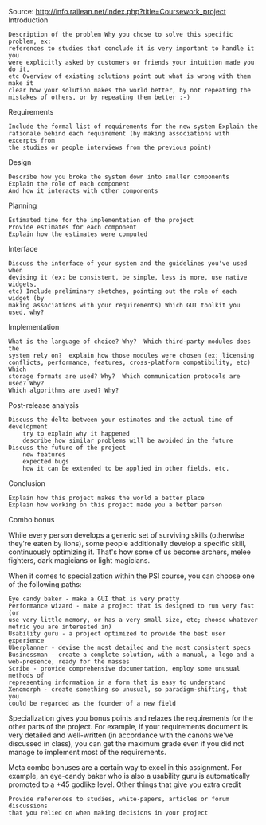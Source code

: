  Source: http://info.railean.net/index.php?title=Coursework_project
 Introduction

    Description of the problem Why you chose to solve this specific problem, ex:
    references to studies that conclude it is very important to handle it you
    were explicitly asked by customers or friends your intuition made you do it,
    etc Overview of existing solutions point out what is wrong with them make it
    clear how your solution makes the world better, by not repeating the
    mistakes of others, or by repeating them better :-)

Requirements

    Include the formal list of requirements for the new system Explain the
    rationale behind each requirement (by making associations with excerpts from
    the studies or people interviews from the previous point)

Design

    Describe how you broke the system down into smaller components
    Explain the role of each component
    And how it interacts with other components

Planning

    Estimated time for the implementation of the project
    Provide estimates for each component
    Explain how the estimates were computed

Interface

    Discuss the interface of your system and the guidelines you've used when
    devising it (ex: be consistent, be simple, less is more, use native widgets,
    etc) Include preliminary sketches, pointing out the role of each widget (by
    making associations with your requirements) Which GUI toolkit you used, why?

Implementation

    What is the language of choice? Why?  Which third-party modules does the
    system rely on?  explain how those modules were chosen (ex: licensing
    conflicts, performance, features, cross-platform compatibility, etc) Which
    storage formats are used? Why?  Which communication protocols are used? Why?
    Which algorithms are used? Why?

Post-release analysis

    Discuss the delta between your estimates and the actual time of development
        try to explain why it happened
        describe how similar problems will be avoided in the future
    Discuss the future of the project
        new features
        expected bugs
        how it can be extended to be applied in other fields, etc.

Conclusion

    Explain how this project makes the world a better place
    Explain how working on this project made you a better person


Combo bonus

While every person develops a generic set of surviving skills (otherwise they're
eaten by lions), some people additionally develop a specific skill, continuously
optimizing it. That's how some of us become archers, melee fighters, dark
magicians or light magicians.

When it comes to specialization within the PSI course, you can choose one of the
following paths:

    Eye candy baker - make a GUI that is very pretty
    Performance wizard - make a project that is designed to run very fast (or
    use very little memory, or has a very small size, etc; choose whatever
    metric you are interested in)
    Usability guru - a project optimized to provide the best user experience
    Überplanner - devise the most detailed and the most consistent specs
    Businessman - create a complete solution, with a manual, a logo and a
    web-presence, ready for the masses
    Scribe - provide comprehensive documentation, employ some unusual methods of
    representing information in a form that is easy to understand
    Xenomorph - create something so unusual, so paradigm-shifting, that you
    could be regarded as the founder of a new field


Specialization gives you bonus points and relaxes the requirements for the other
parts of the project. For example, if your requirements document is very
detailed and well-written (in accordance with the canons we've discussed in
class), you can get the maximum grade even if you did not manage to implement
most of the requirements.

Meta combo bonuses are a certain way to excel in this assignment. For example,
an eye-candy baker who is also a usability guru is automatically promoted to a
+45 godlike level.  Other things that give you extra credit

    Provide references to studies, white-papers, articles or forum discussions
    that you relied on when making decisions in your project
